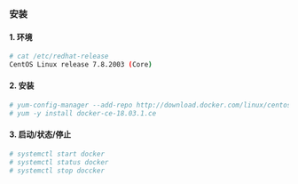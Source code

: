 ### 安装

#### 1. 环境
```sh
# cat /etc/redhat-release 
CentOS Linux release 7.8.2003 (Core)
```

#### 2. 安装
```sh
# yum-config-manager --add-repo http://download.docker.com/linux/centos/docker-ce.repo
# yum -y install docker-ce-18.03.1.ce
```

#### 3. 启动/状态/停止
```sh
# systemctl start docker
# systemctl status docker
# systemctl stop doccker
```